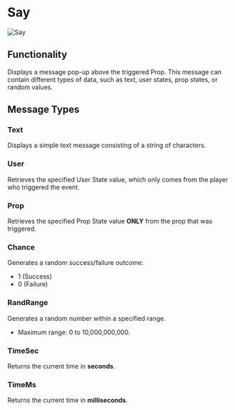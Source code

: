 # Say

![Say](https://i.postimg.cc/WzSYNrj8/say.png)

## Functionality

Displays a message pop-up above the triggered Prop. This message can contain different types of data, such as text, user states, prop states, or random values.

## Message Types

### Text

Displays a simple text message consisting of a string of characters.

### User

Retrieves the specified User State value, which only comes from the player who triggered the event.

### Prop

Retrieves the specified Prop State value **ONLY** from the prop that was triggered.

### Chance

Generates a random success/failure outcome:

- 1 (Success)
- 0 (Failure)

### RandRange

Generates a random number within a specified range.

- Maximum range: 0 to 10,000,000,000.

### TimeSec

Returns the current time in **seconds**.

### TimeMs

Returns the current time in **milliseconds**.
